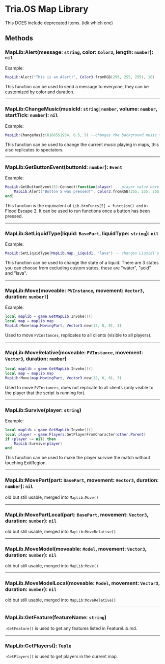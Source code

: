 # Tria.OS Map Library

This DOES include deprecated items. (idk which one)

## Methods

### MapLib:Alert(message: `string`, color: `Color3`, length: `number`): `nil`

Example:

```lua
MapLib:Alert("This is an Alert!", Color3.fromRGB(255, 255, 255), 10)
```

This function can be used to send a message to everyone, they can be customized by color and duration.

-----------------------------------------------------

### MapLib:ChangeMusic(musicId: `string|number`, volume: `number`, startTick: `number`): `nil`

Example:

```lua
MapLib:ChangeMusic(8166551934, 0.5, 5) --changes the background music to 8166551934 and plays it with the volume of 0.5 and the start time (in seconds) of 5.
```

This function can be used to change the current music playing in maps, this also replicates to spectators.

-----------------------------------------------------

### MapLib:GetButtonEvent(buttonId: `number`): `Event`

Example:

```lua
MapLib:GetButtonEvent(5):Connect(function(player) -- player value here is the player that pressed the button.
    MapLib:Alert("Button 5 was pressed!", Color3.fromRGB(255, 255, 255), 4)
end)
```

This function is the equivalent of `Lib.btnFuncs[5] = function() end` in Flood Escape 2. It can be used to run functions once a button has been pressed.

-----------------------------------------------------

### MapLib:SetLiquidType(liquid: `BasePart`, liquidType: `string`): `nil`

Example:

```lua
MapLib:SetLiquidType(MapLib.map._Liquid1, "lava") -- changes Liquid1's liquid type to lava.
```

This function can be used to change the state of a liquid. There are 3 states you can choose from excluding custom states, these are "water", "acid" and "lava".

-----------------------------------------------------

### MapLib:Move(moveable: `PVInstance`, movement: `Vector3`, duration: `number?`)

Example:

```lua
local maplib = game.GetMapLib:Invoke()()
local map = maplib.map
MapLib:Move(map.MovingPart, Vector3.new(12, 0, 0), 3)
```

Used to move `PVInstances`, replicates to all clients (visible to all players).

-----------------------------------------------------

### MapLib:MoveRelative(moveable: `PVInstance`, movement: `Vector3`, duration: `number`)

```lua
local maplib = game.GetMapLib:Invoke()()
local map = maplib.map
MapLib:Move(map.MovingPart, Vector3.new(12, 0, 0), 3)
```

Used to move `PVInstances`, does not replicate to all clients (only visible to the player that the script is running for).

-----------------------------------------------------

### MapLib:Survive(player: `string`)

Example:

```lua
local maplib = game.GetMapLib:Invoke()()
local player = game.Players:GetPlayerFromCharacter(other.Parent)
if (player ~= nil) then
    MapLib:Survive(player)
end
```

This function can be used to make the player survive the match without touching ExitRegion.

-----------------------------------------------------

### MapLib:MovePart(part: `BasePart`, movement: `Vector3`, duration: `number`): `nil`

old but still usable, merged into `MapLib:Move()`

-----------------------------------------------------

### MapLib:MovePartLocal(part: `BasePart`, movement: `Vector3`, duration: `number`): `nil`

old but still usable, merged into `MapLib:MoveRelative()`

-----------------------------------------------------

### MapLib.MoveModel(moveable: `Model`, movement: `Vector3`, duration: `number`): `nil`

old but still usable, merged into `MapLib:Move()`

-----------------------------------------------------

### MapLib.MoveModelLocal(moveable: `Model`, movement: `Vector3`, duration: `number`): `nil`

old but still usable, merged into `MapLib:MoveRelative()`

-----------------------------------------------------

### MapLib:GetFeature(featureName: `string`)

`:GetFeature()` is used to get any features listed in FeatureLib.md.

-----------------------------------------------------

### MapLib:GetPlayers(): `Tuple`

`:GetPlayers()` is used to get players in the current map.
